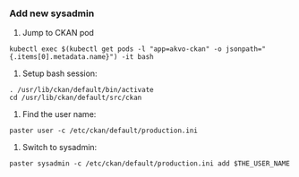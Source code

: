 ### Add new sysadmin

1. Jump to CKAN pod
```
kubectl exec $(kubectl get pods -l "app=akvo-ckan" -o jsonpath="{.items[0].metadata.name}") -it bash
```
1. Setup bash session:
```
. /usr/lib/ckan/default/bin/activate
cd /usr/lib/ckan/default/src/ckan
```
1. Find the user name:
```
paster user -c /etc/ckan/default/production.ini
```
1. Switch to sysadmin:
```
paster sysadmin -c /etc/ckan/default/production.ini add $THE_USER_NAME
```